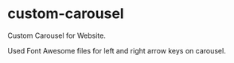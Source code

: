 # custom-carousel
 Custom Carousel for Website.

Used Font Awesome files for left and right arrow keys on carousel.
